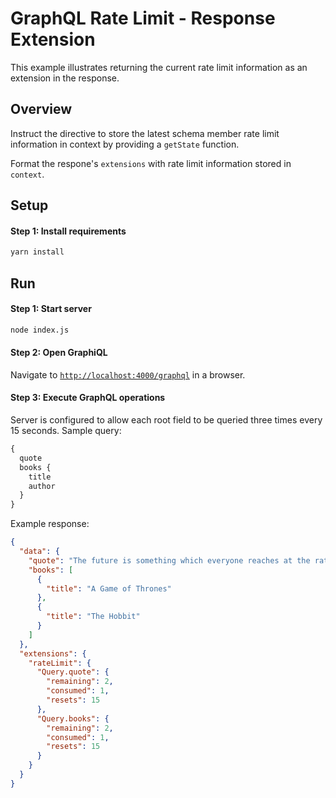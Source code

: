 # GraphQL Rate Limit - Response Extension

This example illustrates returning the current rate limit information as an extension in the response.

## Overview

Instruct the directive to store the latest schema member rate limit information in context by providing a `getState` function.

Format the respone's `extensions` with rate limit information stored in `context`.

## Setup

#### Step 1: Install requirements

```bash
yarn install
```

## Run

#### Step 1: Start server

```bash
node index.js
```

#### Step 2: Open GraphiQL

Navigate to [`http://localhost:4000/graphql`](http://localhost:4000/graphql) in a browser.

#### Step 3: Execute GraphQL operations

Server is configured to allow each root field to be queried three times every 15 seconds. Sample query:

```graphql
{
  quote
  books {
    title
    author
  }
}
```

Example response:

```json
{
  "data": {
    "quote": "The future is something which everyone reaches at the rate of sixty minutes an hour, whatever he does, whoever he is. ― C.S. Lewis",
    "books": [
      {
        "title": "A Game of Thrones"
      },
      {
        "title": "The Hobbit"
      }
    ]
  },
  "extensions": {
    "rateLimit": {
      "Query.quote": {
        "remaining": 2,
        "consumed": 1,
        "resets": 15
      },
      "Query.books": {
        "remaining": 2,
        "consumed": 1,
        "resets": 15
      }
    }
  }
}
```
